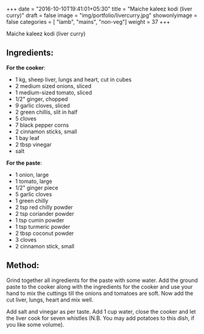 +++
date = "2016-10-10T19:41:01+05:30"
title = "Maiche kaleez kodi (liver curry)"
draft = false
image = "img/portfolio/livercurry.jpg"
showonlyimage = false
categories = [ "lamb", "mains", "non-veg"] 
weight = 37
+++

Maiche kaleez kodi (liver curry)

<!--more-->

## Ingredients:

**For the cooker**:

  - 1 kg, sheep liver, lungs and heart, cut in cubes
  - 2 medium sized onions, sliced
  - 1 medium-sized tomato, sliced
  - 1/2" ginger, chopped
  - 9 garlic cloves, sliced
  - 2 green chillis, slit in half
  - 5 cloves
  - 7 black pepper corns
  - 2 cinnamon sticks, small
  - 1 bay leaf
  - 2 tbsp vinegar
  - salt

**For the paste**:

  - 1 onion, large
  - 1 tomato, large
  - 1/2" ginger piece
  - 5 garlic cloves
  - 1 green chilly
  - 2 tsp red chilly powder
  - 2 tsp coriander powder
  - 1 tsp cumin powder
  - 1 tsp turmeric powder
  - 2 tbsp coconut powder
  - 3 cloves
  - 2 cinnamon stick, small

## Method:

Grind together all ingredients for the paste with some water. Add the
ground paste to the cooker along with the ingredients for the cooker and
use your hand to mix the cuttings till the onions and tomatoes are soft.
Now add the cut liver, lungs, heart and mix well.

Add salt and vinegar as per taste. Add 1 cup water, close the cooker and
let the liver cook for seven whistles (N.B. You may add potatoes to this
dish, if you like some volume).



